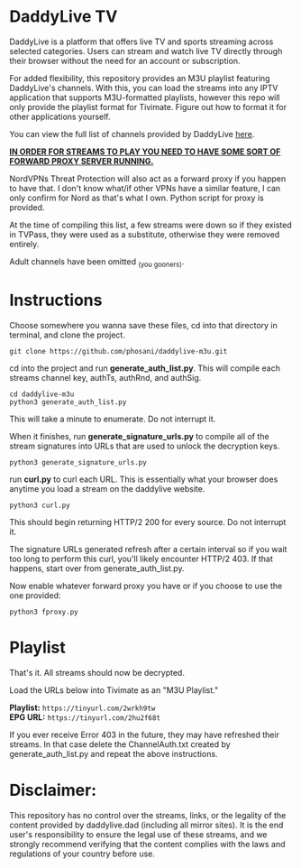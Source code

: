 # DaddyLive TV
DaddyLive is a platform that offers live TV and sports streaming across selected categories. Users can stream and watch live TV directly through their browser without the need for an account or subscription.

For added flexibility, this repository provides an M3U playlist featuring DaddyLive's channels. With this, you can load the streams into any IPTV application that supports M3U-formatted playlists, however this repo will only provide the playlist format for Tivimate. Figure out how to format it for other applications yourself.

You can view the full list of channels provided by DaddyLive [here](https://daddylive.dad/24-7-channels.php). 

<ins>**IN ORDER FOR STREAMS TO PLAY YOU NEED TO HAVE SOME SORT OF FORWARD PROXY SERVER RUNNING.**</ins>

NordVPNs Threat Protection will also act as a forward proxy if you happen to have that. I don't know what/if other VPNs have a similar feature, I can only confirm for Nord as that's what I own. Python script for proxy is provided.

At the time of compiling this list, a few streams were down so if they existed in TVPass, they were used as a substitute, otherwise they were removed entirely.

Adult channels have been omitted <sub>(you gooners)</sub>.


# Instructions
Choose somewhere you wanna save these files, cd into that directory in terminal, and clone the project.
```
git clone https://github.com/phosani/daddylive-m3u.git
```
cd into the project and run **generate_auth_list.py**. This will compile each streams channel key, authTs, authRnd, and authSig.
```
cd daddylive-m3u
python3 generate_auth_list.py
```
This will take a minute to enumerate. Do not interrupt it.

When it finishes, run **generate_signature_urls.py** to compile all of the stream signatures into URLs that are used to unlock the decryption keys.
```
python3 generate_signature_urls.py
```
run **curl.py** to curl each URL. This is essentially what your browser does anytime you load a stream on the daddylive website.
```
python3 curl.py
```
This should begin returning HTTP/2 200 for every source. Do not interrupt it.

The signature URLs generated refresh after a certain interval so if you wait too long to perform this curl, you'll likely encounter HTTP/2 403. If that happens, start over from generate_auth_list.py.

Now enable whatever forward proxy you have or if you choose to use the one provided:
```
python3 fproxy.py
```

# Playlist
That's it. All streams should now be decrypted.

Load the URLs below into Tivimate as an "M3U Playlist."
  
   **Playlist:** `https://tinyurl.com/2wrkh9tw`  
   **EPG URL:** `https://tinyurl.com/2hu2f68t`

If you ever receive Error 403 in the future, they may have refreshed their streams. In that case delete the ChannelAuth.txt created by generate_auth_list.py and repeat the above instructions.

# Disclaimer:

This repository has no control over the streams, links, or the legality of the content provided by daddylive.dad (including all mirror sites). It is the end user's responsibility to ensure the legal use of these streams, and we strongly recommend verifying that the content complies with the laws and regulations of your country before use.

